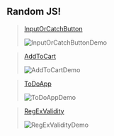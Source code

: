 ## Random JS!

> [InputOrCatchButton](https://solimanhossain.github.io/OnlyJavaScript/InputOrCatchButton/)
> 
> ![InputOrCatchButtonDemo](https://github.com/solimanhossain/OnlyForFun/assets/58604579/143d53bd-f67e-4add-a51d-43a01c0c48b0)


> [AddToCart](https://solimanhossain.github.io/OnlyJavaScript/AddToCartBohubrihi/)
>
> ![AddToCartDemo](https://github.com/solimanhossain/OnlyJavaScript/assets/58604579/74b93412-48b0-4763-ba07-a109955770d6)



> [ToDoApp](https://solimanhossain.github.io/OnlyJavaScript/ToDoAppLWS/)
>
> ![ToDoAppDemo](https://github.com/solimanhossain/OnlyJavaScript/assets/58604579/6e42865b-b19c-49ac-8e33-861d1583153a)


> [RegExValidity](https://solimanhossain.github.io/OnlyJavaScript/ExValidBohubrihi/)
> 
> ![RegExValidityDemo](https://github.com/solimanhossain/OnlyJavaScript/assets/58604579/914b7643-0e3f-402b-9345-e446c6aff452)



>

